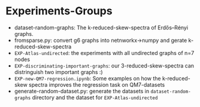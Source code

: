 # Experiments-Groups


- dataset-random-graphs: The k-reduced-skew-spectra of Erdős–Rényi graphs.
- fromsparse.py: convert g6 graphs into netnworkx->numpy and gerate k-reduced-skew-spectra
- `EXP-Atlas-undirected`: the experiments with all undirected graphs of n=7 nodes
- `EXP-discriminating-important-graphs`: our 3-reduced-skew-spectra can distringuish two important graphs :)
- `EXP-new-QM7-regression.ipynb`: Some examples on how the k-reduced-skew spectra improves the regression task on QM7-datasets
- generate-random-dataset.py: generate the datasets in  `dataset-random-graphs` directory and the dataset for `EXP-Atlas-undirected`
